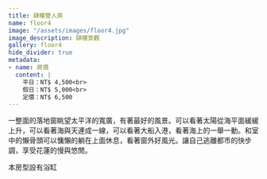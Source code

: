 ```yaml
---
title: 肆樓雙人房
name: floor4
image: "/assets/images/floor4.jpg"
image_description: 肆樓景觀
gallery: floor4
hide_divider: true
metadata:
- name: 房價
  content: |
    平日：NT$ 4,500<br>
    假日：NT$ 5,000<br>
    定價：NT$ 6,500
---
```


一整面的落地窗眺望太平洋的寬廣，有著最好的風景。可以看著太陽從海平面緩緩上升，可以看著海與天連成一線，可以看著大船入港，看著海上的一舉一動。和室中的懶骨頭可以慵懶的躺在上面休息，看著窗外好風光。讓自己逃離都市的快步調，享受花蓮的慢與悠閒。

本房型設有浴缸
